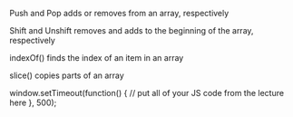Push and Pop adds or removes from an array, respectively

Shift and Unshift removes and adds to the beginning of the array, respectively

indexOf() finds the index of an item in an array

slice() copies parts of an array

window.setTimeout(function() {
  // put all of your JS code from the lecture here
}, 500);
